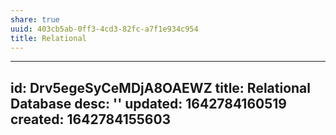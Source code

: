 ```yaml
---
share: true
uuid: 403cb5ab-0ff3-4cd3-82fc-a7f1e934c954
title: Relational
---
```

---
id: Drv5egeSyCeMDjA8OAEWZ
title: Relational Database
desc: ''
updated: 1642784160519
created: 1642784155603
---